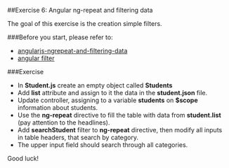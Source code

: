 ##Exercise 6: Angular ng-repeat and filtering data

The goal of this exercise is the creation simple filters.

###Before you start, please refer to:
* [angularjs-ngrepeat-and-filtering-data](https://egghead.io/lessons/angularjs-ngrepeat-and-filtering-data)
* [angular filter](https://docs.angularjs.org/api/ng/filter/filter)

###Exercise

* In **Student.js**  create an empty object called **Students**
* Add **list** attribute and assign to it the data in the **student.json** file.
* Update controller, assigning to a variable **students** on **$scope**  information about students.
* Use the **ng-repeat** directive to fill the table with data from **student.list** (pay attention to the headlines).
* Add **searchStudent** filter to **ng-repeat** directive, then modify all inputs in table headers, that search by category.
* The upper input field should search through all categories.

Good luck!
